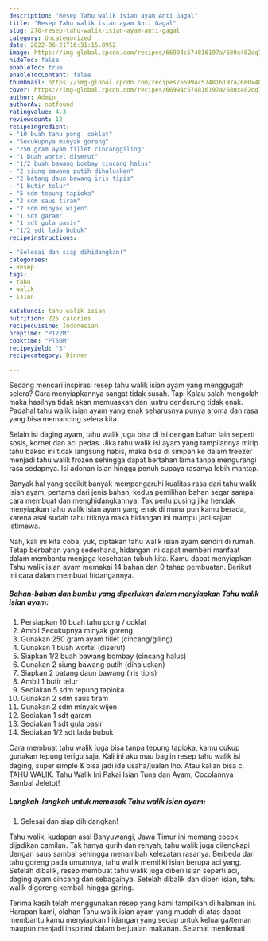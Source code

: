 ```yaml
---
description: "Resep Tahu walik isian ayam Anti Gagal"
title: "Resep Tahu walik isian ayam Anti Gagal"
slug: 270-resep-tahu-walik-isian-ayam-anti-gagal
category: Uncategorized
date: 2022-06-21T16:31:15.895Z
image: https://img-global.cpcdn.com/recipes/66994c574816197a/680x482cq70/tahu-walik-isian-ayam-foto-resep-utama.jpg
hideToc: false
enableToc: true
enableTocContent: false
thumbnail: https://img-global.cpcdn.com/recipes/66994c574816197a/680x482cq70/tahu-walik-isian-ayam-foto-resep-utama.jpg
cover: https://img-global.cpcdn.com/recipes/66994c574816197a/680x482cq70/tahu-walik-isian-ayam-foto-resep-utama.jpg
author: Admin
authorAv: notfound
ratingvalue: 4.3
reviewcount: 12
recipeingredient:
- "10 buah tahu pong  coklat"
- "Secukupnya minyak goreng"
- "250 gram ayam fillet cincanggiling"
- "1 buah wortel diserut"
- "1/2 buah bawang bombay cincang halus"
- "2 siung bawang putih dihaluskan"
- "2 batang daun bawang iris tipis"
- "1 butir telur"
- "5 sdm tepung tapioka"
- "2 sdm saus tiram"
- "2 sdm minyak wijen"
- "1 sdt garam"
- "1 sdt gula pasir"
- "1/2 sdt lada bubuk"
recipeinstructions:

- "Selesai dan siap dihidangkan!"
categories:
- Resep
tags:
- tahu
- walik
- isian

katakunci: tahu walik isian 
nutrition: 225 calories
recipecuisine: Indonesian
preptime: "PT22M"
cooktime: "PT50M"
recipeyield: "3"
recipecategory: Dinner

---
```



Sedang mencari inspirasi resep tahu walik isian ayam yang menggugah selera? Cara menyiapkannya sangat tidak susah. Tapi Kalau salah mengolah maka hasilnya tidak akan memuaskan dan justru cenderung tidak enak. Padahal tahu walik isian ayam yang enak seharusnya punya aroma dan rasa yang bisa memancing selera kita.


Selain isi daging ayam, tahu walik juga bisa di isi dengan bahan lain seperti sosis, kornet dan aci pedas. Jika tahu walik isi ayam yang tampilannya mirip tahu bakso ini tidak langsung habis, maka bisa di simpan ke dalam freezer menjadi tahu walik frozen sehingga dapat bertahan lama tanpa mengurangi rasa sedapnya. Isi adonan isian hingga penuh supaya rasanya lebih mantap.

Banyak hal yang sedikit banyak mempengaruhi kualitas rasa dari tahu walik isian ayam, pertama dari jenis bahan, kedua pemilihan bahan segar sampai cara membuat dan menghidangkannya. Tak perlu pusing jika hendak menyiapkan tahu walik isian ayam yang enak di mana pun kamu berada, karena asal sudah tahu triknya maka hidangan ini mampu jadi sajian istimewa.


Nah, kali ini kita coba, yuk, ciptakan tahu walik isian ayam sendiri di rumah. Tetap berbahan yang sederhana, hidangan ini dapat memberi manfaat dalam membantu menjaga kesehatan tubuh kita. Kamu dapat menyiapkan Tahu walik isian ayam memakai 14 bahan dan 0 tahap pembuatan. Berikut ini cara dalam membuat hidangannya.

<!--inarticleads1-->

##### Bahan-bahan dan bumbu yang diperlukan dalam menyiapkan Tahu walik isian ayam:

1. Persiapkan 10 buah tahu pong / coklat
1. Ambil Secukupnya minyak goreng
1. Gunakan 250 gram ayam fillet (cincang/giling)
1. Gunakan 1 buah wortel (diserut)
1. Siapkan 1/2 buah bawang bombay (cincang halus)
1. Gunakan 2 siung bawang putih (dihaluskan)
1. Siapkan 2 batang daun bawang (iris tipis)
1. Ambil 1 butir telur
1. Sediakan 5 sdm tepung tapioka
1. Gunakan 2 sdm saus tiram
1. Gunakan 2 sdm minyak wijen
1. Sediakan 1 sdt garam
1. Sediakan 1 sdt gula pasir
1. Sediakan 1/2 sdt lada bubuk


Cara membuat tahu walik juga bisa tanpa tepung tapioka, kamu cukup gunakan tepung terigu saja. Kali ini aku mau bagiin resep tahu walik isi daging, super simple &amp; bisa jadi ide usaha/jualan lho. Atau kalian bisa c. ㅤㅤ TAHU WALIK. Tahu Walik Ini Pakai Isian Tuna dan Ayam, Cocolannya Sambal Jeletot! 

<!--inarticleads2-->

##### Langkah-langkah untuk memasak Tahu walik isian ayam:


1. Selesai dan siap dihidangkan!

Tahu walik, kudapan asal Banyuwangi, Jawa Timur ini memang cocok dijadikan camilan. Tak hanya gurih dan renyah, tahu walik juga dilengkapi dengan saus sambal sehingga menambah kelezatan rasanya. Berbeda dari tahu goreng pada umumnya, tahu walik memiliki isian berupa aci yang. Setelah dibalik, resep membuat tahu walik juga diberi isian seperti aci, daging ayam cincang dan sebagainya. Setelah dibalik dan diberi isian, tahu walik digoreng kembali hingga garing. 

Terima kasih telah menggunakan resep yang kami tampilkan di halaman ini. Harapan kami, olahan Tahu walik isian ayam yang mudah di atas dapat membantu kamu menyiapkan hidangan yang sedap untuk keluarga/teman maupun menjadi inspirasi dalam berjualan makanan. Selamat menikmati
